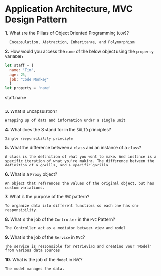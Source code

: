 # Application Architecture, MVC Design Pattern

**1.** What are the Pillars of Object Oriented Programming (`OOP`)?
<!-- enter you answer in the space below -->
```
  Encapsulation, Abstraction, Inheritance, and Polymorphism
```
**2.** How would you access the `name` of the below object using the `property` variable?
```js
let staff = {
  name: "Tim",
  age: 26,
  job: "Code Monkey"
  }
let property = 'name'
```
  staff.name
```

```
**3.** What is Encapsulation?
<!-- enter you answer in the space below -->
```
Wrapping up of data and information under a single unit
```
**4.** What does the S stand for in the `SOLID` principles?
<!-- enter you answer in the space below -->
```
Single responsibility principle
```
**5.** What the difference between a `class` and an instance of a `class`?
<!-- enter you answer in the space below -->
```
A class is the definition of what you want to make. And instance is a specific iteration of what you're making. The difference between the definition of a gorilla, and a specific gorilla.
```
**6.** What is a `Proxy` object?
<!-- enter you answer in the space below -->
```
An object that references the values of the original object, but has custom variations.
```

**7.** What is the purpose of the `MVC` pattern?
<!-- enter you answer in the space below -->
```
To organize data into different functions so each one has one responsibility.
```
**8.** What is the job of the `Controller` in the `MVC` Pattern?
<!-- enter you answer in the space below -->
```
The Controller act as a mediator between view and model
```

**9.** What is the job of the `Service` in `MVC`?
<!-- enter you answer in the space below -->
```
The service is responsible for retrieving and creating your 'Model' from various data sources
```
**10.** What is the job of the `Model` in `MVC`?
<!-- enter you answer in the space below -->
```
The model manages the data.
```
